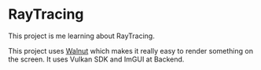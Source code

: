
# RayTracing

This project is me learning about RayTracing.

This project uses [Walnut](https://github.com/TheCherno/Walnut) which makes it really easy to render something on the screen. It uses Vulkan SDK and ImGUI at Backend.

